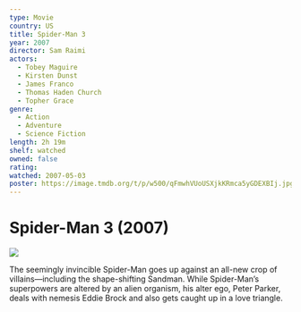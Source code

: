 ```yaml
---
type: Movie
country: US
title: Spider-Man 3
year: 2007
director: Sam Raimi
actors:
  - Tobey Maguire
  - Kirsten Dunst
  - James Franco
  - Thomas Haden Church
  - Topher Grace
genre:
  - Action
  - Adventure
  - Science Fiction
length: 2h 19m
shelf: watched
owned: false
rating:
watched: 2007-05-03
poster: https://image.tmdb.org/t/p/w500/qFmwhVUoUSXjkKRmca5yGDEXBIj.jpg
---
```


# Spider-Man 3 (2007)

![](https://image.tmdb.org/t/p/w500/qFmwhVUoUSXjkKRmca5yGDEXBIj.jpg)

The seemingly invincible Spider-Man goes up against an all-new crop of villains—including the shape-shifting Sandman. While Spider-Man’s superpowers are altered by an alien organism, his alter ego, Peter Parker, deals with nemesis Eddie Brock and also gets caught up in a love triangle.